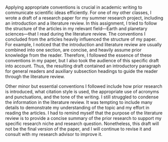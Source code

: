 Applying appropriate conventions is crucial in academic writing to communicate scientific ideas efficiently. 
For one of my other classes, I wrote a draft of a research paper for my summer research project, including an introduction and a literature review. 
In this assignment, I tried to follow the structure of the articles in my relevant field—Earth and planetary sciences—that I read during the literature review. 
The conventions I concluded from the articles heavily influenced the structure of my paper. 
For example, I noticed that the introduction and literature review are usually combined into one section, are concise, and heavily assume prior knowledge from the reader. 
Therefore, I followed the essence of these conventions in my paper, but I also took the audience of this specific draft into account. 
Thus, the resulting draft contained an introductory paragraph for general readers and auxiliary subsection headings to guide the reader through the literature review. 

Other minor but essential conventions I followed include how prior research is introduced, what citation style is used, the appropriate use of acronyms and punctuations, and the tone of the writing. 
I still struggled to condense the information in the literature review. 
It was tempting to include many details to demonstrate my understanding of the topic and my effort in reading the articles. 
I had to remind myself that the purpose of the literature review is to provide a concise summary of the prior research to support my specific research niche and research question. 
Nonetheless, this draft will not be the final version of the paper, and I will continue to revise it and consult with my research advisor to improve it.
